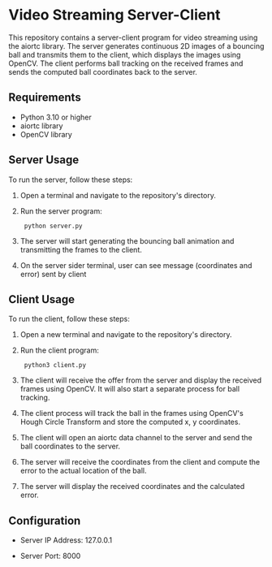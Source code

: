 # Video Streaming Server-Client

This repository contains a server-client program for video streaming using the aiortc library. The server generates continuous 2D images of a bouncing ball and transmits them to the client, which displays the images using OpenCV. The client performs ball tracking on the received frames and sends the computed ball coordinates back to the server.

## Requirements

- Python 3.10 or higher
- aiortc library
- OpenCV library

## Server Usage

To run the server, follow these steps:

1. Open a terminal and navigate to the repository's directory.

2. Run the server program:

        python server.py

3. The server will start generating the bouncing ball animation and transmitting the frames to the client.

4. On the server sider terminal, user can see message (coordinates and error) sent by client

## Client Usage

To run the client, follow these steps:

1. Open a new terminal and navigate to the repository's directory.

2. Run the client program:

        python3 client.py

3. The client will receive the offer from the server and display the received frames using OpenCV. It will also start a separate process for ball tracking.

4. The client process will track the ball in the frames using OpenCV's Hough Circle Transform and store the computed x, y coordinates.

5. The client will open an aiortc data channel to the server and send the ball coordinates to the server.

6. The server will receive the coordinates from the client and compute the error to the actual location of the ball.

7. The server will display the received coordinates and the calculated error.

## Configuration

- Server IP Address: 127.0.0.1

- Server Port: 8000
